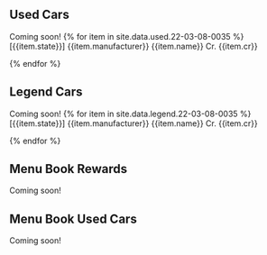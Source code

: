 ---
---
## Used Cars

Coming soon!
{% for item in site.data.used.22-03-08-0035 %}
\[{{item.state}}\]
{{item.manufacturer}} {{item.name}}
Cr. {{item.cr}}

{% endfor %}

## Legend Cars

Coming soon!
{% for item in site.data.legend.22-03-08-0035 %}
\[{{item.state}}\]
{{item.manufacturer}} {{item.name}}
Cr. {{item.cr}}

{% endfor %}

## Menu Book Rewards

Coming soon!

## Menu Book Used Cars

Coming soon!